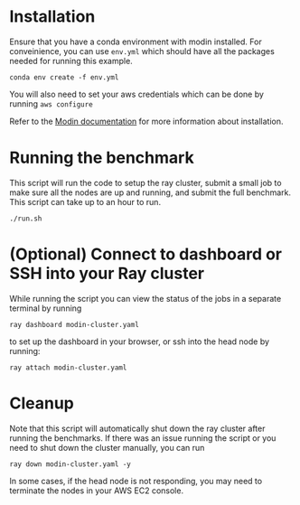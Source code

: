 # Installation

Ensure that you have a conda environment with modin installed. For conveinience, you can use `env.yml` which should have all the packages needed for running this example.  

``` shell
conda env create -f env.yml
```

You will also need to set your aws credentials which can be done by running `aws configure`

Refer to the [Modin documentation](https://modin.readthedocs.io/en/0.20.1/getting_started/quickstart.html) for more information about installation.

# Running the benchmark

This script will run the code to setup the ray cluster, submit a small job to make sure all the nodes are up and running, and submit the full benchmark. This script can take up to an hour to run.

```shell
./run.sh
```

# (Optional) Connect to dashboard or SSH into your Ray cluster

While running the script you can view the status of the jobs in a separate terminal by running

``` shell
ray dashboard modin-cluster.yaml
```

to set up the dashboard in your browser, or ssh into the head node by running:

``` shell
ray attach modin-cluster.yaml
```

# Cleanup

Note that this script will automatically shut down the ray cluster after running the benchmarks. If there was an issue running the script or you need to shut down the cluster manually, you can run

``` shell
ray down modin-cluster.yaml -y
``` 

In some cases, if the head node is not responding, you may need to terminate the nodes in your AWS EC2 console.